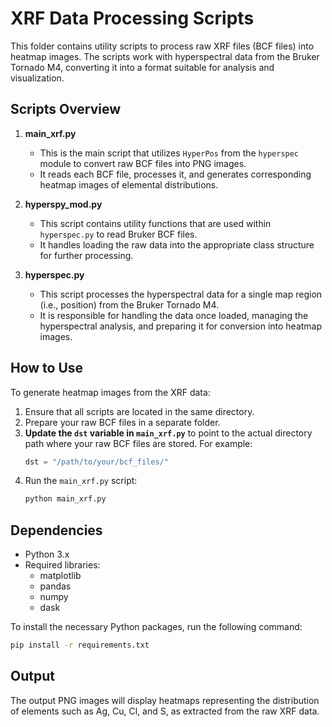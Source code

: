 # XRF Data Processing Scripts

This folder contains utility scripts to process raw XRF files (BCF files) into heatmap images. The scripts work with hyperspectral data from the Bruker Tornado M4, converting it into a format suitable for analysis and visualization.

## Scripts Overview

1. **main_xrf.py**
   - This is the main script that utilizes `HyperPos` from the `hyperspec` module to convert raw BCF files into PNG images.
   - It reads each BCF file, processes it, and generates corresponding heatmap images of elemental distributions.
   
2. **hyperspy_mod.py**
   - This script contains utility functions that are used within `hyperspec.py` to read Bruker BCF files.
   - It handles loading the raw data into the appropriate class structure for further processing.

3. **hyperspec.py**
   - This script processes the hyperspectral data for a single map region (i.e., position) from the Bruker Tornado M4.
   - It is responsible for handling the data once loaded, managing the hyperspectral analysis, and preparing it for conversion into heatmap images.

## How to Use

To generate heatmap images from the XRF data:

1. Ensure that all scripts are located in the same directory.
2. Prepare your raw BCF files in a separate folder.
3. **Update the `dst` variable in `main_xrf.py`** to point to the actual directory path where your raw BCF files are stored. For example:
   ```python
   dst = "/path/to/your/bcf_files/"
   ```
4. Run the `main_xrf.py` script:
   ```bash
   python main_xrf.py
   ```

## Dependencies
   - Python 3.x
   - Required libraries:
      - matplotlib
      - pandas
      - numpy
      - dask
        
To install the necessary Python packages, run the following command:
   ```bash
   pip install -r requirements.txt
  ```

## Output
The output PNG images will display heatmaps representing the distribution of elements such as Ag, Cu, Cl, and S, as extracted from the raw XRF data.
